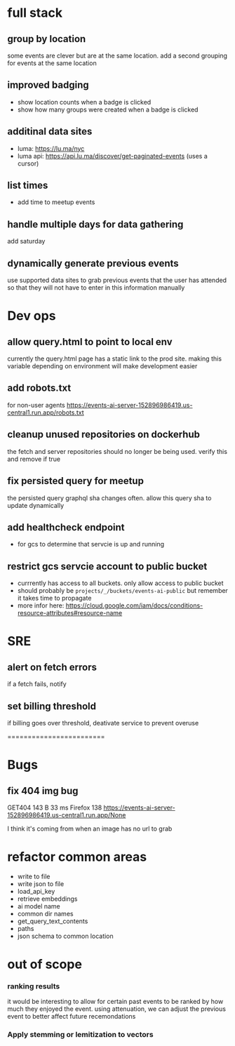 
# full stack

## group by location
some events are clever but are at the same location.
add a second grouping for events at the same location

## improved badging
* show location counts when a badge is clicked
* show how many groups were created when a badge is clicked

## additinal data sites
* luma: https://lu.ma/nyc
* luma api: https://api.lu.ma/discover/get-paginated-events (uses a cursor)

## list times
* add time to meetup events

## handle multiple days for data gathering
add saturday

## dynamically generate previous events
use supported data sites to grab previous events that the user
has attended so that they will not have to enter in this information manually

# Dev ops

## allow query.html to point to local env
currently the query.html page has a static link to the prod site. 
making this variable depending on environment will make development easier

## add robots.txt
for non-user agents
https://events-ai-server-152896986419.us-central1.run.app/robots.txt

## cleanup unused repositories on dockerhub
the fetch and server repositories should no longer be being used. 
verify this and remove if true

## fix persisted query for meetup
the persisted query graphql sha changes often. 
allow this query sha to update dynamically

## add healthcheck endpoint
* for gcs to determine that servcie is up and running

## restrict gcs servcie account to public bucket
* currrently has access to all buckets. only allow access to public bucket
* should probably be `projects/_/buckets/events-ai-public` but remember it takes time to propagate
* more infor here: https://cloud.google.com/iam/docs/conditions-resource-attributes#resource-name

# SRE

## alert on fetch errors
if a fetch fails, notify

## set billing threshold
if billing goes over threshold, deativate service to prevent overuse


  

========================

# Bugs

## fix 404 img bug

GET404 143 B 33 ms Firefox 138 https://events-ai-server-152896986419.us-central1.run.app/None

I think it's coming from when an image has no url to grab

# refactor common areas
* write to file
* write json to file
* load_api_key
* retrieve embeddings
* ai model name
* common dir names
* get_query_text_contents
* paths
* json schema to common location

# out of scope
### ranking results
it would be interesting to allow for certain past events to be ranked by how much they enjoyed the event. using attenuation, we can adjust the previous event to better affect future recemondations 

### Apply stemming or lemitization to vectors

